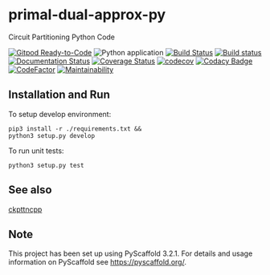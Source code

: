primal-dual-approx-py
========

Circuit Partitioning Python Code

[![Gitpod Ready-to-Code](https://img.shields.io/badge/Gitpod-Ready--to--Code-blue?logo=gitpod)](https://gitpod.io/#https://github.com/luk036/primal-dual-approx-py)
![Python application](https://github.com/luk036/primal-dual-approx-py/workflows/Python%20application/badge.svg)
[![Build Status](https://travis-ci.org/luk036/primal-dual-approx-py.svg?branch=master)](https://travis-ci.org/luk036/primal-dual-approx-py)
[![Build status](https://ci.appveyor.com/api/projects/status/7h47qjklmnarn3to?svg=true)](https://ci.appveyor.com/project/luk036/primal-dual-approx-py)
[![Documentation Status](https://readthedocs.org/projects/primal-dual-approx-py/badge/?version=latest)](https://primal-dual-approx-py.readthedocs.io/en/latest/?badge=latest)
[![Coverage Status](https://coveralls.io/repos/github/luk036/primal-dual-approx-py/badge.svg?branch=master)](https://coveralls.io/github/luk036/primal-dual-approx-py?branch=master)
[![codecov](https://codecov.io/gh/luk036/primal-dual-approx-py/branch/master/graph/badge.svg)](https://codecov.io/gh/luk036/primal-dual-approx-py)
[![Codacy Badge](https://api.codacy.com/project/badge/Grade/1c8b47586d12409e95c7c143b1fec7e8)](https://app.codacy.com/app/luk036/primal-dual-approx-py?utm_source=github.com&utm_medium=referral&utm_content=luk036/primal-dual-approx-py&utm_campaign=Badge_Grade_Dashboard)
[![CodeFactor](https://www.codefactor.io/repository/github/luk036/primal-dual-approx-py/badge)](https://www.codefactor.io/repository/github/luk036/primal-dual-approx-py)
[![Maintainability](https://api.codeclimate.com/v1/badges/2551a7289b83520b6cac/maintainability)](https://codeclimate.com/github/luk036/primal-dual-approx-py/maintainability)

Installation and Run
--------------------

To setup develop environment:

    pip3 install -r ./requirements.txt &&
    python3 setup.py develop

To run unit tests:

    python3 setup.py test

See also
--------

[ckpttncpp](https://github.com/luk036/ckpttncpp)

Note
----

This project has been set up using PyScaffold 3.2.1. For details and usage
information on PyScaffold see <https://pyscaffold.org/>.
